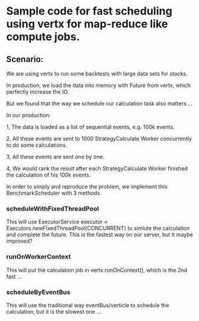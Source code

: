 # Sample code for fast scheduling using vertx for map-reduce like compute jobs.

## Scenario:
We are using vertx to run some backtests with large data sets for stocks. 

In production, we load the data into memory with Future from vertx, which perfectly increase the IO.

But we found that the way we schedule our calculation task also matters ...

In our production:

1, The data is loaded as a list of sequential events, e.g. 100k events. 

2, All these events are sent to 1000 StrategyCalculate Worker concurrently to do some calculations.

3, All these events are sent one by one.

4, We would rank the result after each StrategyCalculate Worker finished the calculation of his 100k events.

In order to simply and reproduce the problem, we implement this BenchmarkScheduler with 3 methods.

### scheduleWithFixedThreadPool

This will use ExecutorService executor = Executors.newFixedThreadPool(CONCURRENT) to simlute the calculation and complete the future. 
This is the fastest way on our server, but it maybe improved?

### runOnWorkerContext

This will put the calculation job in vertx.runOnContext(), which is the 2nd fast ...

### scheduleByEventBus

This will use the traditional way eventBus/verticle to schedule the calculation, but it is the slowest one ...
